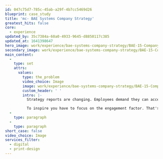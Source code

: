 ```yaml
---
id: 047c75d7-785c-45ab-a29f-4b7cc5469d26
blueprint: case_study
title: 'mc- BAE Systems Company Strategy'
greatest_hits: false
core:
  - experience
updated_by: 35c7384a-60a0-4933-9645-d8850117c385
updated_at: 1641398647
hero_image: work/experience/bae-systems-company-strategy/BAE-15-Company-Strategy-Full-Image-1360x768.5.jpg
secondary_image: work/experience/bae-systems-company-strategy/BAE-15-Company-Strategy-Secondary-Image-896x597.jpg
main_content:
  -
    type: set
    attrs:
      values:
        type: the_problem
        video_choice: Image
        image: work/experience/bae-systems-company-strategy/BAE-15-Company-Strategy-Large-927x522.jpg
        custom_header: ' '
        intro: |-
          Strategy reports are changing. Employees demand they can access the report when it works for them, and they definitely don't want to be trudging through a dull slab of print. BAE Systems asked us to tackle that challenge by creating a hybrid digital & print report that would inspire employees to contribute to their own future success.

          To inspire you have to focus on the engagement factor. That's why we produced not just a printed booklet with a digital version but also an interactive PDF. The interactive PDF is engaging and user-friendly. And it also effectively communicates how BAE Systems and its employees share a commitment towards personal improvement.
  -
    type: paragraph
  -
    type: paragraph
short_case: false
video_choice: Image
services_filter:
  - digital
  - print-design
---
```

